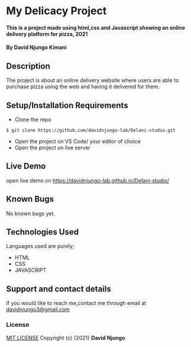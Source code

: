 # My Delicacy Project
#### This is a project made using html,css and Javascript showing an online delivery platform for pizza, 2021
#### By **David Njungo Kimani**
## Description
The project is about an online delivery website where users are able to purchase pizza using the web and having it delivered for them.
## Setup/Installation Requirements
* Clone the repo 
```
$ git clone https://github.com/davidnjungo-lab/Delani-studio.git 
```
* Open  the project on VS Code/ your editor of choice
* Open the project on live server
## Live Demo
open live demo on https://davidnjungo-lab.github.io/Delani-studio/
## Known Bugs
No known bugs yet.
## Technologies Used
Languages used are purely;
* HTML 
* CSS
* JAVASCRIPT
## Support and contact details
If you would like to reach me,contact me through email at davidnjungo3@gmail.com
### License
[MIT LICENSE](https://choosealicense.com/licenses/mit/)
Copyright (c) {2021} **David Njungo**